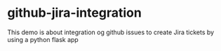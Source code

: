 # github-jira-integration
This demo  is about integration og github issues to create Jira tickets by using a python flask app
